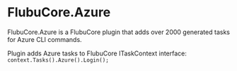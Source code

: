 # FlubuCore.Azure

FlubuCore.Azure is a FlubuCore plugin that adds over 2000 generated tasks for Azure CLI commands.

Plugin adds Azure tasks to FlubuCore ITaskContext interface: ``` context.Tasks().Azure().Login(); ```


